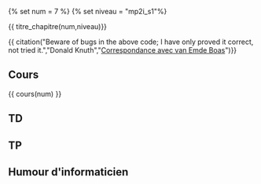 
{% set num = 7 %}
{% set niveau = "mp2i_s1"%}

{{ titre_chapitre(num,niveau)}}

{{ citation("Beware of bugs in the above code; I have only proved it correct, not tried it.","Donald Knuth","[Correspondance avec van Emde Boas](https://cs.stanford.edu/~knuth/faq.html)")}}

## Cours
{{ cours(num) }}


## TD

## TP

## Humour d'informaticien

